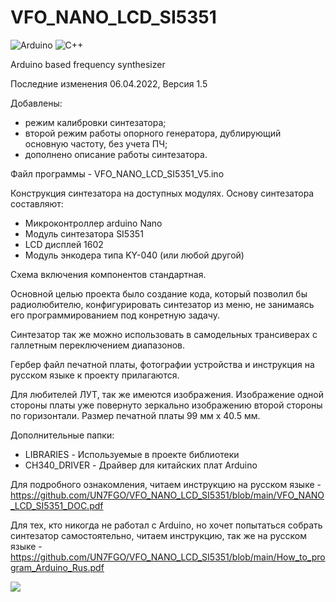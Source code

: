 # VFO_NANO_LCD_SI5351
![Arduino](https://img.shields.io/badge/-Arduino-00979D?style=for-the-badge&logo=Arduino&logoColor=white)
![C++](https://img.shields.io/badge/c++-%2300599C.svg?style=for-the-badge&logo=c%2B%2B&logoColor=white)
  
Arduino based frequency synthesizer

Последние изменения 06.04.2022,
Версия 1.5

Добавлены:
- режим калибровки синтезатора;
- второй режим работы опорного генератора, дублирующий основную частоту, без учета ПЧ;
- дополнено описание работы синтезатора.

Файл программы - VFO_NANO_LCD_SI5351_V5.ino



Конструкция синтезатора на доступных модулях.
Основу синтезатора составляют:
- Микроконтроллер arduino Nano
- Модуль синтезатора SI5351
- LCD дисплей 1602
- Модуль энкодера типа KY-040 (или любой другой)

Схема включения компонентов стандартная. 

Основной целью проекта было создание кода, который позволил бы радиолюбителю, конфигурировать синтезатор из меню, не занимаясь его программированием под конретную задачу.

Синтезатор так же можно использовать в самодельных трансиверах с галлетным переключением диапазонов.

Гербер файл печатной платы, фотографии устройства и инструкция на русском языке к проекту прилагаются.

Для любителей ЛУТ, так же имеются изображения. Изображение одной стороны платы уже повернуто зеркально изображению второй стороны по горизонтали. 
Размер печатной платы 99 мм х 40.5 мм.

Дополнительные папки:
- LIBRARIES - Используемые в проекте библиотеки
- CH340_DRIVER - Драйвер для китайских плат Arduino

Для подробного ознакомления, читаем инструкцию на русском языке - https://github.com/UN7FGO/VFO_NANO_LCD_SI5351/blob/main/VFO_NANO_LCD_SI5351_DOC.pdf

Для тех, кто никогда не работал с Arduino, но хочет попытаться собрать синтезатор самостоятельно, читаем инструкцию, так же на русском языке - https://github.com/UN7FGO/VFO_NANO_LCD_SI5351/blob/main/How_to_program_Arduino_Rus.pdf



![](https://komarev.com/ghpvc/?username=your-github-username)

